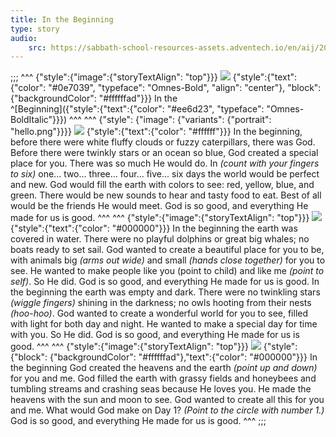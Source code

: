 ```yaml
---
title: In the Beginning
type: story
audio:
    src: https://sabbath-school-resources-assets.adventech.io/en/aij/2025-01-bg/assets/ABSG-2025-01-BG-01.mp3
---
```


;;;
^^^
{"style":{"image":{"storyTextAlign": "top"}}}
![](https://sabbath-school-resources-assets.adventech.io/en/aij/2025-01-bg/assets/01-00.png)
{"style":{"text":{"color": "#0e7039", "typeface": "Omnes-Bold", "align": "center"}, "block": {"backgroundColor": "#ffffffad"}}}
In the\
^[Beginning]({"style":{"text":{"color": "#ee6d23", "typeface": "Omnes-BoldItalic"}}})
^^^
^^^
{"style": {"image": {"variants": {"portrait": "hello.png"}}}}
![](https://sabbath-school-resources-assets.adventech.io/en/devo/test/blocks/story1.png)
{"style":{"text":{"color": "#ffffff"}}}
In the beginning, before there were white fluffy clouds or fuzzy caterpillars, there was God. Before there were twinkly stars or an ocean so blue, God created a special place for you. There was so much He would do. In _(count with your fingers to six)_ one... two... three... four... five... six days the world would be perfect and new.  God would fill the earth with colors to see: red, yellow, blue, and green. There would be new sounds to hear and tasty food to eat. Best of all would be the friends He would meet. God is so good, and everything He made for us is good.
^^^
^^^
{"style":{"image":{"storyTextAlign": "top"}}}
![](https://sabbath-school-resources-assets.adventech.io/en/devo/test/blocks/story2.png)
{"style":{"text":{"color": "#000000"}}}
In the beginning the earth was covered in water. There were no playful dolphins or great big whales; no boats ready to set sail. God wanted to create a beautiful place for you to be, with animals big _(arms out wide)_ and small _(hands close together)_ for you to see. He wanted to make people like you (point to child) and like me _(point to self)_. So He did. God is so good, and everything He made for us is good. In the beginning the earth was empty and dark. There were no twinkling stars _(wiggle fingers)_ shining in the darkness; no owls hooting from their nests _(hoo-hoo)_. God wanted to create a wonderful world for you to see, filled with light for both day and night. He wanted to make a special day for time with you. So He did. God is so good, and everything He made for us is good.
^^^
^^^
{"style":{"image":{"storyTextAlign": "top"}}}
![](https://sabbath-school-resources-assets.adventech.io/en/aij/2025-01-bg/assets/01-03.png)
{"style":{"block": {"backgroundColor": "#ffffffad"},"text":{"color": "#000000"}}}
In the beginning God created the heavens and the earth _(point up and down)_ for you and me. God filled the earth with grassy fields and honeybees and tumbling streams and crashing seas because He loves you. He made the heavens with the sun and moon to see. God wanted to create all this for you and me. What would God make on Day 1? _(Point to the circle with number 1.)_ God is so good, and everything He made for us is good.
^^^
;;;